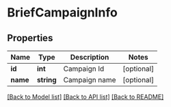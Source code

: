 # BriefCampaignInfo

## Properties
Name | Type | Description | Notes
------------ | ------------- | ------------- | -------------
**id** | **int** | Campaign Id | [optional] 
**name** | **string** | Campaign name | [optional] 

[[Back to Model list]](../../README.md#documentation-for-models) [[Back to API list]](../../README.md#documentation-for-api-endpoints) [[Back to README]](../../README.md)

